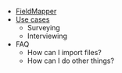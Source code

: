 * [FieldMapper](../README.md)
* [Use cases](/use_cases/use_cases.md)
  * Surveying
  * Interviewing
* FAQ
  * How can I import files?
  * How can I do other things?
